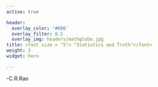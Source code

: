 ```yaml
---
active: true

header:
  overlay_color: '#666'
  overlay_filter: 0.5
  overlay_img: headers/mathglobe.jpg
title: <font size = "5"> "Statistics and Truth"</font>
weight: 3
widget: hero 

---
```


-C.R.Rao